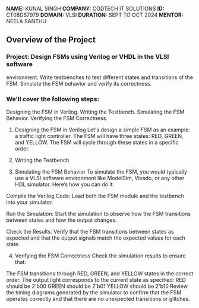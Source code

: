 **NAME:** KUNAL SINGH
**COMPANY:** CODTECH IT SOLUTIONS
**ID:** CT08DS7979
**DOMAIN:** VLSI
**DURATION:** SEPT TO OCT 2024
**MENTOR:** NEELA SANTHU

##  Overview of the Project

### Project: Design FSMs using Verilog or VHDL in the VLSI software
environment. Write testbenches to test different states and
transitions of the FSM. Simulate the FSM behavior and verify its
correctness.

### We'll cover the following steps:

Designing the FSM in Verilog.
Writing the Testbench.
Simulating the FSM Behavior.
Verifying the FSM Correctness.

1. Designing the FSM in Verilog
Let's design a simple FSM as an example: a traffic light controller. The FSM will have three states: RED, GREEN, and YELLOW. The FSM will cycle through these states in a specific order.

2. Writing the Testbench
3.  Simulating the FSM Behavior
To simulate the FSM, you would typically use a VLSI software environment like ModelSim, Vivado, or any other HDL simulator. Here’s how you can do it:

Compile the Verilog Code: Load both the FSM module and the testbench into your simulator.

Run the Simulation: Start the simulation to observe how the FSM transitions between states and how the output changes.

Check the Results: Verify that the FSM transitions between states as expected and that the output signals match the expected values for each state.

4. Verifying the FSM Correctness
Check the simulation results to ensure that:

The FSM transitions through RED, GREEN, and YELLOW states in the correct order.
The output light corresponds to the current state as specified:
RED should be 2'b00
GREEN should be 2'b01
YELLOW should be 2'b10
Review the timing diagrams generated by the simulator to confirm that the FSM operates correctly and that there are no unexpected transitions or glitches.
